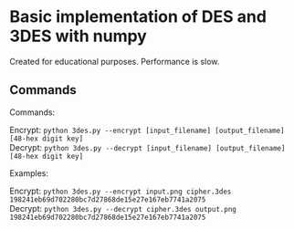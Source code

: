 # Basic implementation of DES and 3DES with numpy

Created for educational purposes. Performance is slow.

## Commands

Commands:  

Encrypt: `python 3des.py --encrypt [input_filename] [output_filename] [48-hex digit key]`  
Decrypt: `python 3des.py --decrypt [input_filename] [output_filename] [48-hex digit key]`  

Examples:  

Encrypt: `python 3des.py --encrypt input.png cipher.3des 198241eb69d702280bc7d27868de15e27e167eb7741a2075`  
Decrypt: `python 3des.py --decrypt cipher.3des output.png 198241eb69d702280bc7d27868de15e27e167eb7741a2075`  
